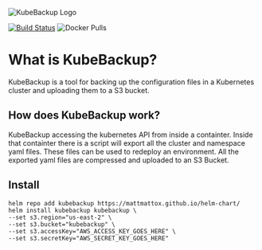 ![KubeBackup Logo](https://github.com/mattmattox/kubebackup/raw/master/assets/kubebackup-logo.png)

[![Build Status](https://drone.support.tools/api/badges/mattmattox/kubebackup/status.svg)](https://drone.support.tools/mattmattox/kubebackup)
![Docker Pulls](https://img.shields.io/docker/pulls/cube8021/kubebackup.svg)

# What is KubeBackup?
KubeBackup is a tool for backing up the configuration files in a Kubernetes cluster and uploading them to a S3 bucket.

## How does KubeBackup work?
KubeBackup accessing the kubernetes API from inside a containter. Inside that containter there is a script will export all the cluster and namespace yaml files. These files can be used to redeploy an environment. All the exported yaml files are compressed and uploaded to an S3 Bucket.

## Install
```
helm repo add kubebackup https://mattmattox.github.io/helm-chart/
helm install kubebackup kubebackup \
--set s3.region="us-east-2" \
--set s3.bucket="kubebackup" \
--set s3.accessKey="AWS_ACCESS_KEY_GOES_HERE" \
--set s3.secretKey="AWS_SECRET_KEY_GOES_HERE"
```
